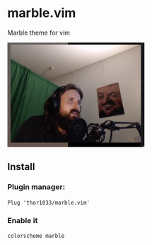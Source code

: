 # marble.vim
Marble theme for vim

![Colours](./colours.png)

## Install

### Plugin manager:
```
Plug 'thor1033/marble.vim'
```

### Enable it
```
colorscheme marble
```

